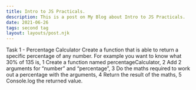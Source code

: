 ```yaml
---
title: Intro to JS Practicals.
description: This is a post on My Blog about Intro to JS Practicals.
date: 2021-06-26
tags: second tag
layout: layouts/post.njk
---
```


Task 1 - Percentage Calculator
Create a function that is able to return a specific percentage of any number.
For example you want to know what 30% of 135 is,
1 Create a function named percentageCalculator,
2 Add 2 arguments for “number” and “percentage”,
3 Do the maths required to work out a percentage with the arguments,
4 Return the result of the maths,
5 Console.log the returned value.

``` text/2-3

```

